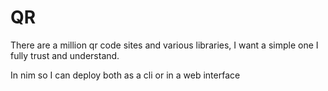 # QR

There are a million qr code sites and various libraries, I want a simple one I fully trust and understand.

In nim so I can deploy both as a cli or in a web interface
